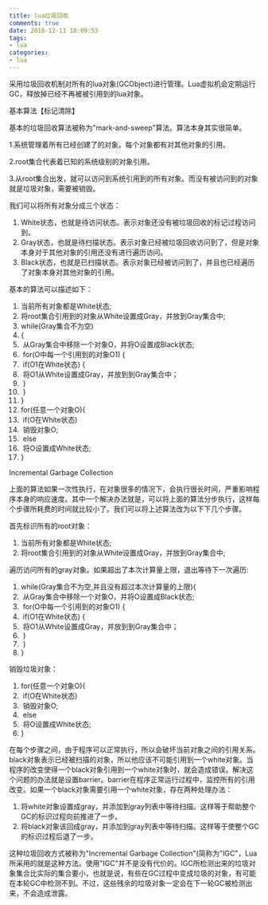 ```yaml
---
title: lua垃圾回收
comments: true
date: 2018-12-11 18:09:53
tags:
- lua
categories:
- lua
---
```


采用垃圾回收机制对所有的lua对象(GCObject)进行管理。Lua虚拟机会定期运行GC，释放掉已经不再被被引用到的lua对象。

基本算法【标记清除】

基本的垃圾回收算法被称为"mark-and-sweep"算法。算法本身其实很简单。

1.系统管理着所有已经创建了的对象。每个对象都有对其他对象的引用。

2.root集合代表着已知的系统级别的对象引用。

3.从root集合出发，就可以访问到系统引用到的所有对象。而没有被访问到的对象就是垃圾对象，需要被销毁。

我们可以将所有对象分成三个状态：

1. White状态，也就是待访问状态。表示对象还没有被垃圾回收的标记过程访问到。
2. Gray状态，也就是待扫描状态。表示对象已经被垃圾回收访问到了，但是对象本身对于其他对象的引用还没有进行遍历访问。
3. Black状态，也就是已扫描状态。表示对象已经被访问到了，并且也已经遍历了对象本身对其他对象的引用。

基本的算法可以描述如下：

1. 当前所有对象都是White状态;  
2. 将root集合引用到的对象从White设置成Gray，并放到Gray集合中;  
3. while(Gray集合不为空)  
4. {  
5. ​    从Gray集合中移除一个对象O，并将O设置成Black状态;  
6. ​    for(O中每一个引用到的对象O1) {  
7. ​        if(O1在White状态) {  
8. ​            将O1从White设置成Gray，并放到到Gray集合中；  
9. ​        }  
10. ​    }  
11. }  
12. for(任意一个对象O){  
13. ​    if(O在White状态)  
14. ​        销毁对象O;  
15. ​    else  
16. ​        将O设置成White状态;  
17. }  

Incremental Garbage Collection

上面的算法如果一次性执行，在对象很多的情况下，会执行很长时间，严重影响程序本身的响应速度。其中一个解决办法就是，可以将上面的算法分步执行，这样每个步骤所耗费的时间就比较小了。我们可以将上述算法改为以下下几个步骤。

首先标识所有的root对象：

1. 当前所有对象都是White状态;  
2. 将root集合引用到的对象从White设置成Gray，并放到Gray集合中;  

遍历访问所有的gray对象。如果超出了本次计算量上限，退出等待下一次遍历:

1. while(Gray集合不为空,并且没有超过本次计算量的上限){  
2. ​    从Gray集合中移除一个对象O，并将O设置成Black状态;  
3. ​    for(O中每一个引用到的对象O1) {  
4. ​        if(O1在White状态) {  
5. ​            将O1从White设置成Gray，并放到到Gray集合中；  
6. ​        }  
7. ​    }  
8. }  

销毁垃圾对象：

1. for(任意一个对象O){  
2. ​    if(O在White状态)  
3. ​        销毁对象O;  
4. ​    else  
5. ​        将O设置成White状态;  
6. }  

在每个步骤之间，由于程序可以正常执行，所以会破坏当前对象之间的引用关系。black对象表示已经被扫描的对象，所以他应该不可能引用到一个white对象。当程序的改变使得一个black对象引用到一个white对象时，就会造成错误。解决这个问题的办法就是设置barrier。barrier在程序正常运行过程中，监控所有的引用改变。如果一个black对象需要引用一个white对象，存在两种处理办法：

1. 将white对象设置成gray，并添加到gray列表中等待扫描。这样等于帮助整个GC的标识过程向前推进了一步。
2. 将black对象该回成gray，并添加到gray列表中等待扫描。这样等于使整个GC的标识过程后退了一步。

这种垃圾回收方式被称为"Incremental Garbage Collection"(简称为"IGC"，Lua所采用的就是这种方法。使用"IGC"并不是没有代价的。IGC所检测出来的垃圾对象集合比实际的集合要小，也就是说，有些在GC过程中变成垃圾的对象，有可能在本轮GC中检测不到。不过，这些残余的垃圾对象一定会在下一轮GC被检测出来，不会造成泄露。